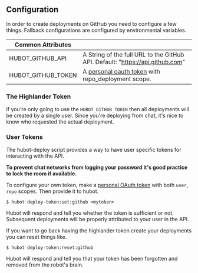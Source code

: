 ## Configuration

In order to create deployments on GitHub you need to configure a few things. Fallback configurations are configured by environmental variables.

| Common Attributes       |                                                 |
|-------------------------|-------------------------------------------------|
| HUBOT_GITHUB_API        | A String of the full URL to the GitHub API. Default: "https://api.github.com" |
| HUBOT_GITHUB_TOKEN      | A [personal oauth token][1] with repo_deployment scope. |

### The Highlander Token

If you're only going to use the `HUBOT_GITHUB_TOKEN` then all deployments will be created by a single user. Since you're deploying from chat, it's nice to know who requested the actual deployment.

### User Tokens

The hubot-deploy script provides a way to have user specific tokens for interacting with the API.

**To prevent chat networks from logging your password it's good practice to lock the room if available.**

To configure your own token, make a [personal OAuth token][1] with both `user`, `repo` scopes. Then provide it to hubot.

    $ hubot deploy-token:set:github <mytoken>

Hubot will respond and tell you whether the token is sufficient or not. Subsequent deployments will be properly attributed to your user in the API.

If you want to go back having the highlander token create your deployments you can reset things like.

    $ hubot deploy-token:reset:github

Hubot will respond and tell you that your token has been forgotten and removed from the robot's brain.

[1]: https://github.com/settings/tokens
